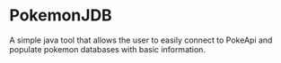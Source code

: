 # PokemonJDB
A simple java tool that allows the user to easily connect to PokeApi and populate pokemon databases with basic information.
